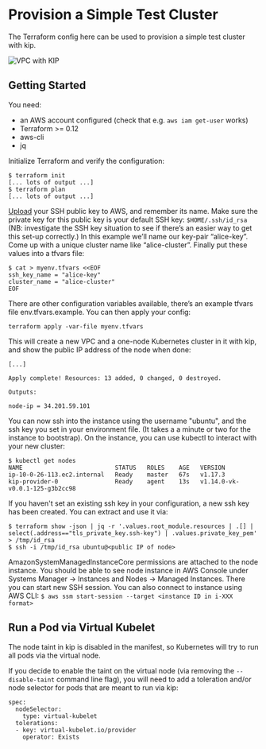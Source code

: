 # Provision a Simple Test Cluster

The Terraform config here can be used to provision a simple test cluster with kip.

![VPC with KIP](kip_tf_dev_env.png "VPC with KIP")

## Getting Started

You need:

* an AWS account configured (check that e.g. `aws iam get-user` works)
* Terraform >= 0.12
* aws-cli
* jq

Initialize Terraform and verify the configuration:

    $ terraform init
    [... lots of output ...]
    $ terraform plan
    [... lots of output ...]

[Upload][0] your SSH public key to AWS, and remember its name. Make
sure the private key for this public key is your default SSH key:
`$HOME/.ssh/id_rsa` (NB: investigate the SSH key situation to see if
there’s an easier way to get this set-up correctly.) In this example
we’ll name our key-pair “alice-key”. Come up with a unique cluster
name like “alice-cluster”. Finally put these values into a tfvars file:

[0]: https://console.aws.amazon.com/ec2/v2/home?region=us-east-1#KeyPairs:

    $ cat > myenv.tfvars <<EOF
    ssh_key_name = "alice-key"
    cluster_name = "alice-cluster"
    EOF

There are other configuration variables available, there’s an example tfvars
file env.tfvars.example. You can then apply your config:

    terraform apply -var-file myenv.tfvars

This will create a new VPC and a one-node Kubernetes cluster in it with kip, and show the public IP address of the node when done:

    [...]

    Apply complete! Resources: 13 added, 0 changed, 0 destroyed.

    Outputs:

    node-ip = 34.201.59.101

You can now ssh into the instance using the username "ubuntu", and the ssh key you set in your environment file. (It takes a a minute or two for the instance to bootstrap). On the instance, you can use kubectl to interact with your new cluster:

    $ kubectl get nodes
    NAME                          STATUS   ROLES    AGE   VERSION
    ip-10-0-26-113.ec2.internal   Ready    master   67s   v1.17.3
    kip-provider-0                Ready    agent    13s   v1.14.0-vk-v0.0.1-125-g3b2cc98

If you haven't set an existing ssh key in your configuration, a new ssh key has been created.
You can extract and use it via:

    $ terraform show -json | jq -r '.values.root_module.resources | .[] | select(.address=="tls_private_key.ssh-key") | .values.private_key_pem' > /tmp/id_rsa
    $ ssh -i /tmp/id_rsa ubuntu@<public IP of node>

AmazonSystemManagedInstanceCore permissions are attached to the node instance.
You should be able to see node instance in AWS Console under Systems Manager -> Instances and Nodes -> Managed Instances. There you can start new SSH session.
You can also connect to instance using AWS CLI:
`$ aws ssm start-session --target <instance ID in i-XXX format>`

## Run a Pod via Virtual Kubelet

The node taint in kip is disabled in the manifest, so Kubernetes will try to run all pods via the virtual node.

If you decide to enable the taint on the virtual node (via removing the `--disable-taint` command line flag), you will need to add a toleration and/or node selector for pods that are meant to run via kip:

    spec:
      nodeSelector:
        type: virtual-kubelet
      tolerations:
      - key: virtual-kubelet.io/provider
        operator: Exists
